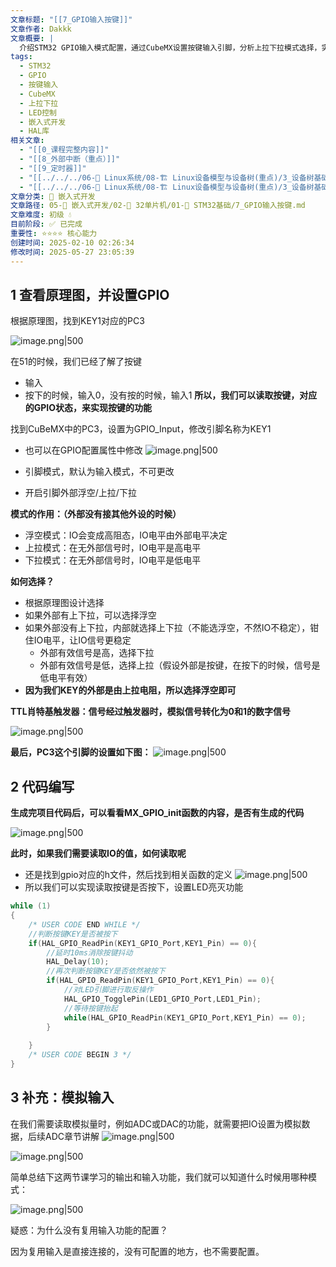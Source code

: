 ```yaml
---
文章标题: "[[7_GPIO输入按键]]"
文章作者: Dakkk
文章概要: |
  介绍STM32 GPIO输入模式配置，通过CubeMX设置按键输入引脚，分析上拉下拉模式选择，实现按键控制LED功能的完整开发流程。
tags:
  - STM32
  - GPIO
  - 按键输入
  - CubeMX
  - 上拉下拉
  - LED控制
  - 嵌入式开发
  - HAL库
相关文章:
  - "[[0_课程完整内容]]"
  - "[[8_外部中断（重点）]]"
  - "[[9_定时器]]"
  - "[[../../../06-🐧 Linux系统/08-🏗️ Linux设备模型与设备树(重点)/3_设备树基础/06_📕设备树中断的属性描述 (最常用)]]"
  - "[[../../../06-🐧 Linux系统/08-🏗️ Linux设备模型与设备树(重点)/3_设备树基础/07_设备树中 GPIO 相关属性 (定义)]]"
文章分类: 🔧 嵌入式开发
文章路径: 05-🔧 嵌入式开发/02-🚀 32单片机/01-📖 STM32基础/7_GPIO输入按键.md
文章难度: 初级 💧
目前阶段: ✅ 已完成
重要性: ⭐⭐⭐⭐ 核心能力
创建时间: 2025-02-10 02:26:34
修改时间: 2025-05-27 23:05:39
---
```


## 1 查看原理图，并设置GPIO

根据原理图，找到KEY1对应的PC3

![image.png|500](https://my-obsidian-image.oss-cn-guangzhou.aliyuncs.com/2025/03/80a242ba25c4e372afc1a33bdf161cc9.png)

在51的时候，我们已经了解了按键
- 输入
- 按下的时候，输入0，没有按的时候，输入1
**所以，我们可以读取按键，对应的GPIO状态，来实现按键的功能**

找到CuBeMX中的PC3，设置为GPIO_Input，修改引脚名称为KEY1
- 也可以在GPIO配置属性中修改
  ![image.png|500](https://my-obsidian-image.oss-cn-guangzhou.aliyuncs.com/2025/03/df8fb16276a03925bc3db80385bd73fb.png)

- 引脚模式，默认为输入模式，不可更改
- 开启引脚外部浮空/上拉/下拉

**模式的作用：（外部没有接其他外设的时候）**
- 浮空模式：IO会变成高阻态，IO电平由外部电平决定
- 上拉模式：在无外部信号时，IO电平是高电平
- 下拉模式：在无外部信号时，IO电平是低电平

**如何选择？**
- 根据原理图设计选择
- 如果外部有上下拉，可以选择浮空
- 如果外部没有上下拉，内部就选择上下拉（不能选浮空，不然IO不稳定），钳住IO电平，让IO信号更稳定
	- 外部有效信号是高，选择下拉
	- 外部有效信号是低，选择上拉（假设外部是按键，在按下的时候，信号是低电平有效）
- **因为我们KEY的外部是由上拉电阻，所以选择浮空即可**

**TTL肖特基触发器：信号经过触发器时，模拟信号转化为0和1的数字信号**

![image.png|500](https://my-obsidian-image.oss-cn-guangzhou.aliyuncs.com/2025/03/bded0c888a85dcacd1bd1bfd2ccee0dd.png)

**最后，PC3这个引脚的设置如下图：**
![image.png|500](https://my-obsidian-image.oss-cn-guangzhou.aliyuncs.com/2025/03/997c93549ac551b2f8900a2d1b5f817f.png)

## 2 代码编写

**生成完项目代码后，可以看看MX_GPIO_init函数的内容，是否有生成的代码**

![image.png|500](https://my-obsidian-image.oss-cn-guangzhou.aliyuncs.com/2025/03/534ed0dc6644e74a7dba61c0e988a369.png)

**此时，如果我们需要读取IO的值，如何读取呢**
- 还是找到gpio对应的h文件，然后找到相关函数的定义
  ![image.png|500](https://my-obsidian-image.oss-cn-guangzhou.aliyuncs.com/2025/03/e72ded4eafc60c7298522aa6e7898684.png)
- 所以我们可以实现读取按键是否按下，设置LED亮灭功能

```c
while (1)
{
	/* USER CODE END WHILE */
	//判断按键KEY是否被按下
	if(HAL_GPIO_ReadPin(KEY1_GPIO_Port,KEY1_Pin) == 0){
		//延时10ms消除按键抖动
		HAL_Delay(10);
		//再次判断按键KEY是否依然被按下
		if(HAL_GPIO_ReadPin(KEY1_GPIO_Port,KEY1_Pin) == 0){
			//对LED引脚进行取反操作
			HAL_GPIO_TogglePin(LED1_GPIO_Port,LED1_Pin);
			//等待按键抬起
			while(HAL_GPIO_ReadPin(KEY1_GPIO_Port,KEY1_Pin) == 0);
		}
		
	}
	/* USER CODE BEGIN 3 */
}
```

## 3 补充：模拟输入

在我们需要读取模拟量时，例如ADC或DAC的功能，就需要把IO设置为模拟数据，后续ADC章节讲解
![image.png|500](https://my-obsidian-image.oss-cn-guangzhou.aliyuncs.com/2025/03/96d75985583fa6c708e4d6824d5990a7.png)

![image.png|500](https://my-obsidian-image.oss-cn-guangzhou.aliyuncs.com/2025/03/cea53d44a361cefa0f42568fdf3c4d4c.png)

简单总结下这两节课学习的输出和输入功能，我们就可以知道什么时候用哪种模式：

![image.png|500](https://my-obsidian-image.oss-cn-guangzhou.aliyuncs.com/2025/03/1f2898bb8d77f608a1890816eed0e35c.png)

疑惑：为什么没有复用输入功能的配置？

因为复用输入是直接连接的，没有可配置的地方，也不需要配置。